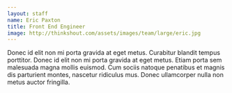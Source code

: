 ```yaml
---
layout: staff
name: Eric Paxton
title: Front End Engineer
image: http://thinkshout.com/assets/images/team/large/eric.jpg
---
```


Donec id elit non mi porta gravida at eget metus. Curabitur blandit tempus porttitor. Donec id elit non mi porta gravida at eget metus. Etiam porta sem malesuada magna mollis euismod. Cum sociis natoque penatibus et magnis dis parturient montes, nascetur ridiculus mus. Donec ullamcorper nulla non metus auctor fringilla.

